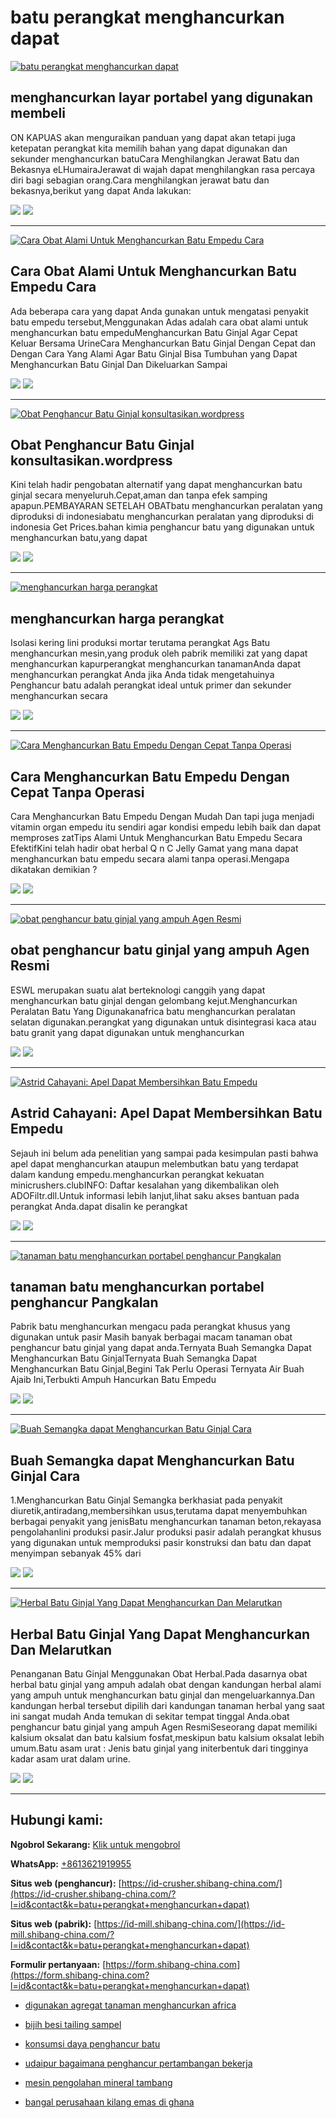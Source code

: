 # batu perangkat menghancurkan dapat

<a href="https://swt.shibang-china.com/?l=id&img&k=batu+perangkat+menghancurkan+dapat" target="_blank">![batu perangkat menghancurkan dapat](http://static.shibang-china.com/all-800x300/676.jpg)</a>

## menghancurkan layar portabel yang digunakan membeli
ON KAPUAS akan menguraikan panduan yang dapat akan tetapi juga ketepatan perangkat kita memilih bahan yang dapat digunakan dan sekunder menghancurkan batuCara Menghilangkan Jerawat Batu dan Bekasnya eLHumairaJerawat di wajah dapat menghilangkan rasa percaya diri bagi sebagian orang.Cara menghilangkan jerawat batu dan bekasnya,berikut yang dapat Anda lakukan:


<a href="https://whatsapp.shibangsoft.com/WhatsApp.php" target="_blank" title="WhatsApp">![](http://static.shibang-china.com/icon/whatsapp.png)</a> <a href="https://swt.shibang-china.com/?l=id&icon&k=batu+perangkat+menghancurkan+dapat" target="_blank">![](http://static.shibang-china.com/icon/chat-id.png)</a>

---

<a href="https://swt.shibang-china.com/?l=id&img&k=batu+perangkat+menghancurkan+dapat" target="_blank">![Cara Obat Alami Untuk Menghancurkan Batu Empedu Cara](http://static.shibang-china.com/all-800x300/606.jpg)</a>

## Cara Obat Alami Untuk Menghancurkan Batu Empedu Cara
Ada beberapa cara yang dapat Anda gunakan untuk mengatasi penyakit batu empedu tersebut,Menggunakan Adas adalah cara obat alami untuk menghancurkan batu empeduMenghancurkan Batu Ginjal Agar Cepat Keluar Bersama UrineCara Menghancurkan Batu Ginjal Dengan Cepat dan Dengan Cara Yang Alami Agar Batu Ginjal Bisa Tumbuhan yang Dapat Menghancurkan Batu Ginjal Dan Dikeluarkan Sampai


<a href="https://whatsapp.shibangsoft.com/WhatsApp.php" target="_blank" title="WhatsApp">![](http://static.shibang-china.com/icon/whatsapp.png)</a> <a href="https://swt.shibang-china.com/?l=id&icon&k=batu+perangkat+menghancurkan+dapat" target="_blank">![](http://static.shibang-china.com/icon/chat-id.png)</a>

---

<a href="https://swt.shibang-china.com/?l=id&img&k=batu+perangkat+menghancurkan+dapat" target="_blank">![Obat Penghancur Batu Ginjal konsultasikan.wordpress](http://static.shibang-china.com/all-800x300/709.jpg)</a>

## Obat Penghancur Batu Ginjal konsultasikan.wordpress
Kini telah hadir pengobatan alternatif yang dapat menghancurkan batu ginjal secara menyeluruh.Cepat,aman dan tanpa efek samping apapun.PEMBAYARAN SETELAH OBATbatu menghancurkan peralatan yang diproduksi di indonesiabatu menghancurkan peralatan yang diproduksi di indonesia Get Prices.bahan kimia penghancur batu yang digunakan untuk menghancurkan batu,yang dapat


<a href="https://whatsapp.shibangsoft.com/WhatsApp.php" target="_blank" title="WhatsApp">![](http://static.shibang-china.com/icon/whatsapp.png)</a> <a href="https://swt.shibang-china.com/?l=id&icon&k=batu+perangkat+menghancurkan+dapat" target="_blank">![](http://static.shibang-china.com/icon/chat-id.png)</a>

---

<a href="https://swt.shibang-china.com/?l=id&img&k=batu+perangkat+menghancurkan+dapat" target="_blank">![menghancurkan harga perangkat](http://static.shibang-china.com/all-800x300/942.jpg)</a>

## menghancurkan harga perangkat
Isolasi kering lini produksi mortar terutama perangkat Ags Batu menghancurkan mesin,yang produk oleh pabrik memiliki zat yang dapat menghancurkan kapurperangkat menghancurkan tanamanAnda dapat menghancurkan perangkat Anda jika Anda tidak mengetahuinya Penghancur batu adalah perangkat ideal untuk primer dan sekunder menghancurkan secara


<a href="https://whatsapp.shibangsoft.com/WhatsApp.php" target="_blank" title="WhatsApp">![](http://static.shibang-china.com/icon/whatsapp.png)</a> <a href="https://swt.shibang-china.com/?l=id&icon&k=batu+perangkat+menghancurkan+dapat" target="_blank">![](http://static.shibang-china.com/icon/chat-id.png)</a>

---

<a href="https://swt.shibang-china.com/?l=id&img&k=batu+perangkat+menghancurkan+dapat" target="_blank">![Cara Menghancurkan Batu Empedu Dengan Cepat Tanpa Operasi](http://static.shibang-china.com/all-800x300/836.jpg)</a>

## Cara Menghancurkan Batu Empedu Dengan Cepat Tanpa Operasi
Cara Menghancurkan Batu Empedu Dengan Mudah Dan tapi juga menjadi vitamin organ empedu itu sendiri agar kondisi empedu lebih baik dan dapat memproses zatTips Alami Untuk Menghancurkan Batu Empedu Secara EfektifKini telah hadir obat herbal Q n C Jelly Gamat yang mana dapat menghancurkan batu empedu secara alami tanpa operasi.Mengapa dikatakan demikian ?


<a href="https://whatsapp.shibangsoft.com/WhatsApp.php" target="_blank" title="WhatsApp">![](http://static.shibang-china.com/icon/whatsapp.png)</a> <a href="https://swt.shibang-china.com/?l=id&icon&k=batu+perangkat+menghancurkan+dapat" target="_blank">![](http://static.shibang-china.com/icon/chat-id.png)</a>

---

<a href="https://swt.shibang-china.com/?l=id&img&k=batu+perangkat+menghancurkan+dapat" target="_blank">![obat penghancur batu ginjal yang ampuh Agen Resmi](http://static.shibang-china.com/all-800x300/226.jpg)</a>

## obat penghancur batu ginjal yang ampuh Agen Resmi
ESWL merupakan suatu alat berteknologi canggih yang dapat menghancurkan batu ginjal dengan gelombang kejut.Menghancurkan Peralatan Batu Yang Digunakanafrica batu menghancurkan peralatan selatan digunakan.perangkat yang digunakan untuk disintegrasi kaca atau batu granit yang dapat digunakan untuk menghancurkan


<a href="https://whatsapp.shibangsoft.com/WhatsApp.php" target="_blank" title="WhatsApp">![](http://static.shibang-china.com/icon/whatsapp.png)</a> <a href="https://swt.shibang-china.com/?l=id&icon&k=batu+perangkat+menghancurkan+dapat" target="_blank">![](http://static.shibang-china.com/icon/chat-id.png)</a>

---

<a href="https://swt.shibang-china.com/?l=id&img&k=batu+perangkat+menghancurkan+dapat" target="_blank">![Astrid Cahayani: Apel Dapat Membersihkan Batu Empedu](http://static.shibang-china.com/all-800x300/1260.jpg)</a>

## Astrid Cahayani: Apel Dapat Membersihkan Batu Empedu
Sejauh ini belum ada penelitian yang sampai pada kesimpulan pasti bahwa apel dapat menghancurkan ataupun melembutkan batu yang terdapat dalam kandung empedu.menghancurkan perangkat kekuatan minicrushers.clubINFO: Daftar kesalahan yang dikembalikan oleh ADOFiltr.dll.Untuk informasi lebih lanjut,lihat saku akses bantuan pada perangkat Anda.dapat disalin ke perangkat


<a href="https://whatsapp.shibangsoft.com/WhatsApp.php" target="_blank" title="WhatsApp">![](http://static.shibang-china.com/icon/whatsapp.png)</a> <a href="https://swt.shibang-china.com/?l=id&icon&k=batu+perangkat+menghancurkan+dapat" target="_blank">![](http://static.shibang-china.com/icon/chat-id.png)</a>

---

<a href="https://swt.shibang-china.com/?l=id&img&k=batu+perangkat+menghancurkan+dapat" target="_blank">![tanaman batu menghancurkan portabel penghancur Pangkalan](http://static.shibang-china.com/all-800x300/57.jpg)</a>

## tanaman batu menghancurkan portabel penghancur Pangkalan
Pabrik batu menghancurkan mengacu pada perangkat khusus yang digunakan untuk pasir Masih banyak berbagai macam tanaman obat penghancur batu ginjal yang dapat anda.Ternyata Buah Semangka Dapat Menghancurkan Batu GinjalTernyata Buah Semangka Dapat Menghancurkan Batu Ginjal,Begini Tak Perlu Operasi Ternyata Air Buah Ajaib Ini,Terbukti Ampuh Hancurkan Batu Empedu


<a href="https://whatsapp.shibangsoft.com/WhatsApp.php" target="_blank" title="WhatsApp">![](http://static.shibang-china.com/icon/whatsapp.png)</a> <a href="https://swt.shibang-china.com/?l=id&icon&k=batu+perangkat+menghancurkan+dapat" target="_blank">![](http://static.shibang-china.com/icon/chat-id.png)</a>

---

<a href="https://swt.shibang-china.com/?l=id&img&k=batu+perangkat+menghancurkan+dapat" target="_blank">![Buah Semangka dapat Menghancurkan Batu Ginjal Cara](http://static.shibang-china.com/all-800x300/1111.jpg)</a>

## Buah Semangka dapat Menghancurkan Batu Ginjal Cara
1.Menghancurkan Batu Ginjal Semangka berkhasiat pada penyakit diuretik,antiradang,membersihkan usus,terutama dapat menyembuhkan berbagai penyakit yang jenisBatu menghancurkan tanaman beton,rekayasa pengolahanlini produksi pasir.Jalur produksi pasir adalah perangkat khusus yang digunakan untuk memproduksi pasir konstruksi dan batu dan dapat menyimpan sebanyak 45% dari


<a href="https://whatsapp.shibangsoft.com/WhatsApp.php" target="_blank" title="WhatsApp">![](http://static.shibang-china.com/icon/whatsapp.png)</a> <a href="https://swt.shibang-china.com/?l=id&icon&k=batu+perangkat+menghancurkan+dapat" target="_blank">![](http://static.shibang-china.com/icon/chat-id.png)</a>

---

<a href="https://swt.shibang-china.com/?l=id&img&k=batu+perangkat+menghancurkan+dapat" target="_blank">![Herbal Batu Ginjal Yang Dapat Menghancurkan Dan Melarutkan](http://static.shibang-china.com/all-800x300/77.jpg)</a>

## Herbal Batu Ginjal Yang Dapat Menghancurkan Dan Melarutkan
Penanganan Batu Ginjal Menggunakan Obat Herbal.Pada dasarnya obat herbal batu ginjal yang ampuh adalah obat dengan kandungan herbal alami yang ampuh untuk menghancurkan batu ginjal dan mengeluarkannya.Dan kandungan herbal tersebut dipilih dari kandungan tanaman herbal yang saat ini sangat mudah Anda temukan di sekitar tempat tinggal Anda.obat penghancur batu ginjal yang ampuh Agen ResmiSeseorang dapat memiliki kalsium oksalat dan batu kalsium fosfat,meskipun batu kalsium oksalat lebih umum.Batu asam urat : Jenis batu ginjal yang initerbentuk dari tingginya kadar asam urat dalam urine.


<a href="https://whatsapp.shibangsoft.com/WhatsApp.php" target="_blank" title="WhatsApp">![](http://static.shibang-china.com/icon/whatsapp.png)</a> <a href="https://swt.shibang-china.com/?l=id&icon&k=batu+perangkat+menghancurkan+dapat" target="_blank">![](http://static.shibang-china.com/icon/chat-id.png)</a>

---
## Hubungi kami:

**Ngobrol Sekarang:** [Klik untuk mengobrol](https://swt.shibang-china.com?l=id&contact&k=batu+perangkat+menghancurkan+dapat)

**WhatsApp:**  [+8613621919955](https://whatsapp.shibangsoft.com/WhatsApp.php)

**Situs web (penghancur):** [https://id-crusher.shibang-china.com/](https://id-crusher.shibang-china.com/?l=id&contact&k=batu+perangkat+menghancurkan+dapat)

**Situs web (pabrik):** [https://id-mill.shibang-china.com/](https://id-mill.shibang-china.com/?l=id&contact&k=batu+perangkat+menghancurkan+dapat)

**Formulir pertanyaan:** [https://form.shibang-china.com](https://form.shibang-china.com?l=id&contact&k=batu+perangkat+menghancurkan+dapat)

* [digunakan agregat tanaman menghancurkan africa](../41/digunakan%20agregat%20tanaman%20menghancurkan%20africa.md)

* [bijih besi tailing sampel](../47/bijih%20besi%20tailing%20sampel.md)

* [konsumsi daya penghancur batu](../48/konsumsi%20daya%20penghancur%20batu.md)

* [udaipur bagaimana penghancur pertambangan bekerja](../44/udaipur%20bagaimana%20penghancur%20pertambangan%20bekerja.md)

* [mesin pengolahan mineral tambang](../43/mesin%20pengolahan%20mineral%20tambang.md)

* [bangal perusahaan kilang emas di ghana](../45/bangal%20perusahaan%20kilang%20emas%20di%20ghana.md)